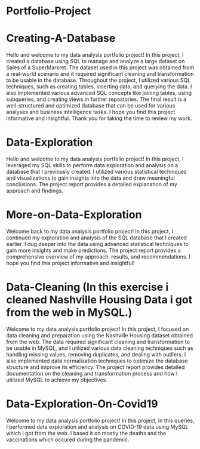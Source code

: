 # Portfolio-Project

# Creating-A-Database
Hello and welcome to my data analysis portfolio project! In this project,
I created a database using SQL to manage and analyze a large dataset on Sales of a SuperMarkret. 
The dataset used in this project was obtained from a real-world scenario
and it required significant cleaning and transformation to be usable in the database.
Throughout the project, I utilized various SQL techniques, such as creating tables, inserting data, and querying the data.
I also implemented various advanced SQL concepts like joining tables, using subqueries, and creating views in further repostories.
The final result is a well-structured and optimized database that can be used for various analyses and business intelligence tasks.
I hope you find this project informative and insightful. Thank you for taking the time to review my work.

# Data-Exploration
Hello and welcome to my data analysis portfolio project! In this project,
I leveraged my SQL skills to perform data exploration and analysis on a database that I previously created. 
I utilized various statistical techniques and visualizations to gain insights into the data and draw meaningful conclusions. 
The project report provides a detailed explanation of my approach and findings. 
 
 # More-on-Data-Exploration
Welcome back to my data analysis portfolio project! In this project,
I continued my exploration and analysis of the SQL database that I created earlier. 
I dug deeper into the data using advanced statistical techniques to gain more insights and make predictions. 
The project report provides a comprehensive overview of my approach, results, and recommendations. 
I hope you find this project informative and insightful!

# Data-Cleaning (In this exercise i cleaned Nashville Housing Data i got from the web in MySQL.)
Welcome to my data analysis portfolio project! In this project,
I focused on data cleaning and preparation using the Nashville Housing dataset obtained from the web. 
The data required significant cleaning and transformation to be usable in MySQL,
and I utilized various data cleaning techniques such as handling missing values, removing duplicates, and dealing with outliers.
I also implemented data normalization techniques to optimize the database structure and improve its efficiency.
The project report provides detailed documentation on the cleaning and transformation process and how I utilized MySQL to achieve my objectives.

# Data-Exploration-On-Covid19
Welcome to my data analysis portfolio project! In this project,
In this queries, I performed data exploration and analysis on COVID-19  data using MySQL which i got from the web. 
I based it on mostly the deaths and the vaccinations which occured during the pandemic.

